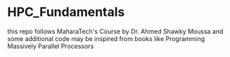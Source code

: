 # HPC_Fundamentals
this repo follows MaharaTech's Course by Dr. Ahmed Shawky Moussa and some additional code may be inspired from books like Programming Massively Parallel Processors
